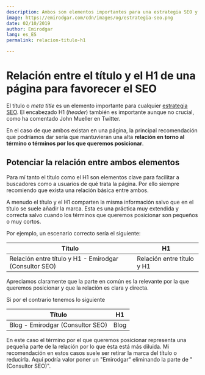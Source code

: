 ```yaml
---
description: Ambos son elementos importantes para una estrategia SEO y deben mantener una relación
image: https://emirodgar.com/cdn/images/og/estrategia-seo.png
date: 02/10/2019
author: Emirodgar
lang: es_ES
permalink: relacion-titulo-h1

--- 
```


# Relación entre el título y el H1 de una página para favorecer el SEO

El título o *meta title* es un elemento importante para cualquier [estrategia SEO](https://emirodgar.com/estrategia-seo). El encabezado H1 (*header*) también es importante aunque no crucial, como ha comentado John Mueller en Twitter.

<amp-twitter 
  width="375"
  height="472"
  layout="responsive"
  data-tweetid="1179287675653820416">
</amp-twitter>

En el caso de que ambos existan en una página, la principal recomendación que podríamos dar sería que mantuvieran una alta **relación en torno al término o términos por los que queremos posicionar**.

## Potenciar la relación entre ambos elementos

Para mí tanto el título como el H1 son elementos clave para facilitar  a buscadores como a usuarios de qué trata la página. Por ello siempre recomiendo que exista una relación básica entre ambos.

A menudo el título y el H1 comparten la misma información salvo que en el título se suele añadir la marca. Esta es una práctica muy extendida y correcta salvo cuando los términos que queremos posicionar son pequeños o muy cortos.

Por ejemplo, un escenario correcto sería el siguiente:

|Título| H1  |
|--|--|
| Relación entre título y H1 - Emirodgar (Consultor SEO) | Relación entre título y H1 |

Apreciamos claramente que la parte en común es la relevante por la que queremos posicionar y que la relación es clara y directa.

Si por el contrario tenemos lo siguiente

|Título| H1  |
|--|--|
| Blog - Emirodgar (Consultor SEO) | Blog |

En este caso el término por el que queremos posicionar representa una pequeña parte de la relación por lo que ésta está más diluida. Mi recomendación en estos casos suele ser retirar la marca del título o reducirla. Aquí podría valor poner un "Emirodgar" eliminando la parte de "(Consultor SEO)".


<!--stackedit_data:
eyJoaXN0b3J5IjpbLTE4MTA4NzA2NzgsMTgwMjg4MDgyNF19
-->